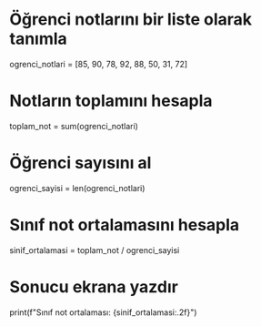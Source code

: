 # Öğrenci notlarını bir liste olarak tanımla
ogrenci_notlari = [85, 90, 78, 92, 88, 50, 31, 72]

# Notların toplamını hesapla
toplam_not = sum(ogrenci_notlari)

# Öğrenci sayısını al
ogrenci_sayisi = len(ogrenci_notlari)

# Sınıf not ortalamasını hesapla
sinif_ortalamasi = toplam_not / ogrenci_sayisi

# Sonucu ekrana yazdır
print(f"Sınıf not ortalaması: {sinif_ortalamasi:.2f}")